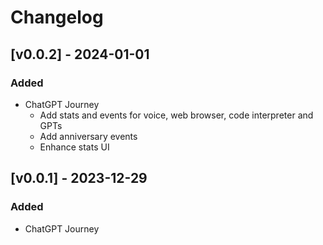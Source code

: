 # Changelog

## [v0.0.2] - 2024-01-01

### Added

- ChatGPT Journey
  - Add stats and events for voice, web browser, code interpreter and GPTs
  - Add anniversary events
  - Enhance stats UI

## [v0.0.1] - 2023-12-29

### Added

- ChatGPT Journey
